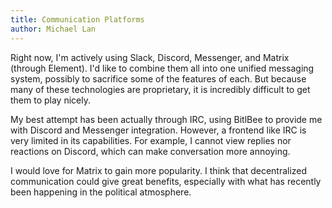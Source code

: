 ```yaml
---
title: Communication Platforms
author: Michael Lan
---
```


Right now, I'm actively using Slack, Discord, Messenger, and Matrix (through
Element). I'd like to combine them all into one unified messaging system,
possibly to sacrifice some of the features of each. But because many of these
technologies are proprietary, it is incredibly difficult to get them to play
nicely.

My best attempt has been actually through IRC, using BitlBee to provide me with
Discord and Messenger integration. However, a frontend like IRC is very limited
in its capabilities. For example, I cannot view replies nor reactions on Discord,
which can make conversation more annoying.

I would love for Matrix to gain more popularity. I think that decentralized
communication could give great benefits, especially with what has recently been
happening in the political atmosphere.
